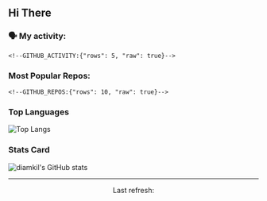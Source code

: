 ## Hi There

### 🗣 My activity:

```
<!--GITHUB_ACTIVITY:{"rows": 5, "raw": true}-->
```

### Most Popular Repos:

```
<!--GITHUB_REPOS:{"rows": 10, "raw": true}-->
```

### Top Languages

![Top Langs](https://github-readme-stats.vercel.app/api/top-langs/?username=diamkil&layout=compact&langs_count=10)

### Stats Card

![diamkil's GitHub stats](https://github-readme-stats.vercel.app/api?username=diamkil&count_private=true&show_icons=true)

---

<p align="center">
  Last refresh: 
  <b><!--TIMESTAMP:{"format": "dddd, MMMM Do YYYY, h:mm:ss"}--></b>
</p>
